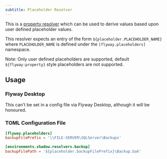 ```yaml
---
subtitle: Placeholder Resolver
---
```


This is a [property resolver](https://documentation.red-gate.com/flyway/flyway-concepts/environments/resolvers) which
can be used to derive values based upon user defined placeholder values.

This resolver expects an entry of the form `${placeholder.PLACEHOLDER_NAME}` where `PLACEHOLDER_NAME` is defined under
the `[flyway.placeholders]` namespace.

Note: Only user defined placeholders are supported, default `${flyway:property}` style placeholders are not supported.

## Usage

### Flyway Desktop

This can't be set in a config file via Flyway Desktop, although it will be honoured.

### TOML Configuration File

```toml
[flyway.placeholders]
backupFilePrefix = '\\FILE-SERVER\SQLServer\Backups'

[environments.shadow.resolvers.backup]
backupFilePath = '${placeholder.backupFilePrefix}\Backup.bak'
```

